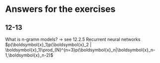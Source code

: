 # Answers for the exercises

## 12-13
What is n-gramn models? -> see 12.2.5 Recurrent neural networks  
$p(\boldsymbol{x}_1)p(\boldsymbol{x}_2 | \boldsymbol{x}_1)\prod_{N}^{n=3}p(\boldsymbol{x}_n|\boldsymbol{x}_n-1,\boldsymbol{x}_n-2)$
